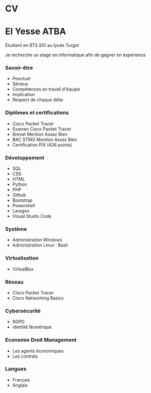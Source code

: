 
# CV
# El Yesse ATBA
Étudiant en BTS SIO au lycée Turgot

Je recherche un stage en informatique afin de gagner en éxperience
### Savoir-être
- Ponctuel
- Sérieux
- Compétences en travail d'équipe
- Implication
- Respect de chaque délai

### Diplômes et certifications
- Cisco Packet Tracer
- Examen Cisco Packet Tracer
- Brevet Mention Assez Bien
- BAC STMG Mention Assez Bien
- Certification PIX (426 points)

### Développement
- SQL
- CSS
- HTML
- Python
- PHP
- Github
- Bootstrap
- Powershell
- Laragon
- Visual Studio Code

### Système 
- Administration Windows
- Administration Linux : Bash

### Virtualisation
- VirtualBox

### Réseau
- Cisco Packet Tracer
- Cisco Networking Basics

### Cybersécurité
- RGPD
- Identité Numérique

### Economie Droit Management
- Les agents économiques
- Les contrats

### Langues
- Français
- Anglais
  


